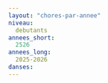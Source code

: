 ```yaml
---
layout: "chores-par-annee"
niveau:
  debutants
annees_short:
  2526
annees_long:
  2025-2026
danses:
---
```

